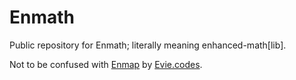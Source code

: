 # Enmath
Public repository for Enmath; literally meaning enhanced-math[lib].

Not to be confused with [Enmap](https://github.com/eslachance/enmap) by [Evie.codes](https://github.com/eslachance/enmap).
